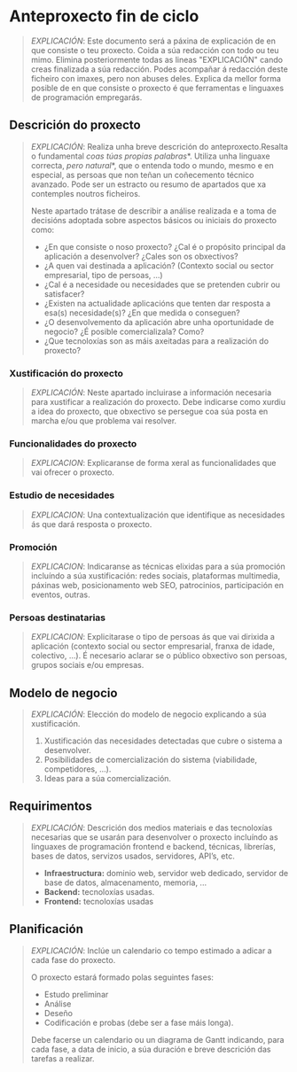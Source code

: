 # Anteproxecto fin de ciclo

> *EXPLICACIÓN*: Este documento será a páxina de explicación de en que consiste o teu proxecto. Coida a súa redacción con todo ou teu mimo. Elimina posteriormente todas as lineas "EXPLICACIÓN" cando creas finalizada a súa redacción.
> Podes acompañar á redacción deste ficheiro con imaxes, pero non abuses deles.
> Explica da mellor forma posible de en que consiste o proxecto é que ferramentas e linguaxes de programación empregarás.

## Descrición do proxecto

> *EXPLICACIÓN*: Realiza unha breve descrición do anteproxecto.Resalta o fundamental *coas túas propias palabras**. Utiliza unha linguaxe correcta, *pero natural**, que o entenda todo o mundo, mesmo e en especial, as persoas que non teñan un coñecemento técnico avanzado. Pode ser un estracto ou resumo de apartados que xa contemples noutros ficheiros.
>
>Neste apartado trátase de describir a análise realizada e a toma de decisións adoptada sobre aspectos básicos ou iniciais do proxecto como:
>
> - ¿En que consiste o noso proxecto? ¿Cal é o propósito principal da aplicación a desenvolver? ¿Cales son os obxectivos?
> - ¿A quen vai destinada a aplicación? (Contexto social ou sector empresarial, tipo de persoas, ...)
> - ¿Cal é a necesidade ou necesidades que se pretenden cubrir ou satisfacer?
> - ¿Existen na actualidade aplicacións que tenten dar resposta a esa(s) necesidade(s)? ¿En que medida o conseguen?
> - ¿O desenvolvemento da aplicación abre unha oportunidade de negocio? ¿É posible comercializala? Como?
> - ¿Que tecnoloxías son as máis axeitadas para a realización do proxecto?

### Xustificación do proxecto

> *EXPLICACIÓN*: Neste apartado incluirase a información necesaria para xustificar a realización do proxecto. Debe indicarse como xurdiu a idea do proxecto, que obxectivo se persegue coa súa posta en marcha e/ou que problema vai resolver.

### Funcionalidades do proxecto

> *EXPLICACION*: Explicaranse de forma xeral as funcionalidades que vai ofrecer o proxecto.

### Estudio de necesidades

> *EXPLICACION*: Una contextualización que identifique as necesidades ás que dará resposta o proxecto.

### Promoción

> *EXPLICACION*: Indicaranse as técnicas elixidas para a súa promoción incluíndo a súa xustificación: redes sociais, plataformas multimedia, páxinas web, posicionamento web SEO, patrocinios, participación en eventos, outras.

### Persoas destinatarias

> *EXPLICACION*: Explicitarase o tipo de persoas ás que vai dirixida a aplicación (contexto social ou sector empresarial, franxa de idade, colectivo, ...). É necesario aclarar se o público obxectivo son persoas, grupos sociais e/ou empresas.

## Modelo de negocio

> *EXPLICACIÓN*: Elección do modelo de negocio explicando a súa xustificación.
>
> 1. Xustificación das necesidades detectadas que cubre o sistema a desenvolver.
> 2. Posibilidades de comercialización do sistema (viabilidade, competidores, ...).
> 3. Ideas para a súa comercialización.

## Requirimentos

> *EXPLICACIÓN*: Descrición dos medios materiais e das tecnoloxías necesarias que se usarán para desenvolver o proxecto incluíndo as linguaxes de programación frontend e backend, técnicas, librerías, bases de datos, servizos usados, servidores, API’s, etc.
>
> - **Infraestructura:** dominio web, servidor web dedicado, servidor de base de datos, almacenamento, memoria, ...
> - **Backend:** tecnoloxías usadas.
> - **Frontend:** tecnoloxías usadas

## Planificación

> *EXPLICACIÓN*: Inclúe un calendario co tempo estimado a adicar a cada fase do proxecto.
>
> O proxecto estará formado polas seguintes fases:
>
> - Estudo preliminar
> - Análise
> - Deseño
> - Codificación e probas (debe ser a fase máis longa).
>
> Debe facerse un calendario ou un diagrama de Gantt indicando, para cada fase, a data de inicio, a súa duración e breve descrición das tarefas a realizar.
